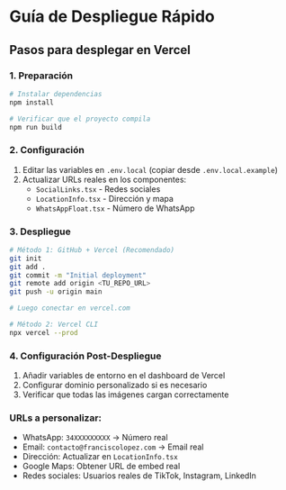 # Guía de Despliegue Rápido

## Pasos para desplegar en Vercel

### 1. Preparación
```bash
# Instalar dependencias
npm install

# Verificar que el proyecto compila
npm run build
```

### 2. Configuración
1. Editar las variables en `.env.local` (copiar desde `.env.local.example`)
2. Actualizar URLs reales en los componentes:
   - `SocialLinks.tsx` - Redes sociales
   - `LocationInfo.tsx` - Dirección y mapa
   - `WhatsAppFloat.tsx` - Número de WhatsApp

### 3. Despliegue
```bash
# Método 1: GitHub + Vercel (Recomendado)
git init
git add .
git commit -m "Initial deployment"
git remote add origin <TU_REPO_URL>
git push -u origin main

# Luego conectar en vercel.com

# Método 2: Vercel CLI
npx vercel --prod
```

### 4. Configuración Post-Despliegue
1. Añadir variables de entorno en el dashboard de Vercel
2. Configurar dominio personalizado si es necesario
3. Verificar que todas las imágenes cargan correctamente

### URLs a personalizar:
- WhatsApp: `34XXXXXXXXX` → Número real
- Email: `contacto@franciscolopez.com` → Email real
- Dirección: Actualizar en `LocationInfo.tsx`
- Google Maps: Obtener URL de embed real
- Redes sociales: Usuarios reales de TikTok, Instagram, LinkedIn